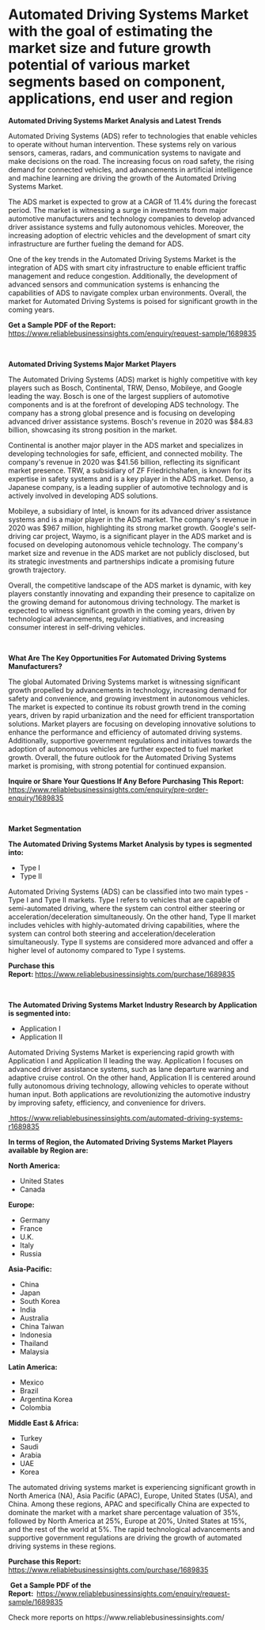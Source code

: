 <p><h1>Automated Driving Systems Market with the goal of estimating the market size and future growth potential of various market segments based on component, applications, end user and region</h1></p><p><strong>Automated Driving Systems Market Analysis and Latest Trends</strong></p>
<p><p>Automated Driving Systems (ADS) refer to technologies that enable vehicles to operate without human intervention. These systems rely on various sensors, cameras, radars, and communication systems to navigate and make decisions on the road. The increasing focus on road safety, the rising demand for connected vehicles, and advancements in artificial intelligence and machine learning are driving the growth of the Automated Driving Systems Market.</p><p>The ADS market is expected to grow at a CAGR of 11.4% during the forecast period. The market is witnessing a surge in investments from major automotive manufacturers and technology companies to develop advanced driver assistance systems and fully autonomous vehicles. Moreover, the increasing adoption of electric vehicles and the development of smart city infrastructure are further fueling the demand for ADS.</p><p>One of the key trends in the Automated Driving Systems Market is the integration of ADS with smart city infrastructure to enable efficient traffic management and reduce congestion. Additionally, the development of advanced sensors and communication systems is enhancing the capabilities of ADS to navigate complex urban environments. Overall, the market for Automated Driving Systems is poised for significant growth in the coming years.</p></p>
<p><strong>Get a Sample PDF of the Report:&nbsp;</strong> <a href="https://www.reliablebusinessinsights.com/enquiry/request-sample/1689835">https://www.reliablebusinessinsights.com/enquiry/request-sample/1689835</a></p>
<p>&nbsp;</p>
<p><strong>Automated Driving Systems Major Market Players</strong></p>
<p><p>The Automated Driving Systems (ADS) market is highly competitive with key players such as Bosch, Continental, TRW, Denso, Mobileye, and Google leading the way. Bosch is one of the largest suppliers of automotive components and is at the forefront of developing ADS technology. The company has a strong global presence and is focusing on developing advanced driver assistance systems. Bosch's revenue in 2020 was $84.83 billion, showcasing its strong position in the market.</p><p>Continental is another major player in the ADS market and specializes in developing technologies for safe, efficient, and connected mobility. The company's revenue in 2020 was $41.56 billion, reflecting its significant market presence. TRW, a subsidiary of ZF Friedrichshafen, is known for its expertise in safety systems and is a key player in the ADS market. Denso, a Japanese company, is a leading supplier of automotive technology and is actively involved in developing ADS solutions.</p><p>Mobileye, a subsidiary of Intel, is known for its advanced driver assistance systems and is a major player in the ADS market. The company's revenue in 2020 was $967 million, highlighting its strong market growth. Google's self-driving car project, Waymo, is a significant player in the ADS market and is focused on developing autonomous vehicle technology. The company's market size and revenue in the ADS market are not publicly disclosed, but its strategic investments and partnerships indicate a promising future growth trajectory.</p><p>Overall, the competitive landscape of the ADS market is dynamic, with key players constantly innovating and expanding their presence to capitalize on the growing demand for autonomous driving technology. The market is expected to witness significant growth in the coming years, driven by technological advancements, regulatory initiatives, and increasing consumer interest in self-driving vehicles.</p></p>
<p>&nbsp;</p>
<p><strong>What Are The Key Opportunities For Automated Driving Systems Manufacturers?</strong></p>
<p><p>The global Automated Driving Systems market is witnessing significant growth propelled by advancements in technology, increasing demand for safety and convenience, and growing investment in autonomous vehicles. The market is expected to continue its robust growth trend in the coming years, driven by rapid urbanization and the need for efficient transportation solutions. Market players are focusing on developing innovative solutions to enhance the performance and efficiency of automated driving systems. Additionally, supportive government regulations and initiatives towards the adoption of autonomous vehicles are further expected to fuel market growth. Overall, the future outlook for the Automated Driving Systems market is promising, with strong potential for continued expansion.</p></p>
<p><strong>Inquire or Share Your Questions If Any Before Purchasing This Report:</strong> <a href="https://www.reliablebusinessinsights.com/enquiry/pre-order-enquiry/1689835">https://www.reliablebusinessinsights.com/enquiry/pre-order-enquiry/1689835</a></p>
<p>&nbsp;</p>
<p><strong>Market Segmentation</strong></p>
<p><strong>The Automated Driving Systems Market Analysis by types is segmented into:</strong></p>
<p><ul><li>Type I</li><li>Type II</li></ul></p>
<p><p>Automated Driving Systems (ADS) can be classified into two main types - Type I and Type II markets. Type I refers to vehicles that are capable of semi-automated driving, where the system can control either steering or acceleration/deceleration simultaneously. On the other hand, Type II market includes vehicles with highly-automated driving capabilities, where the system can control both steering and acceleration/deceleration simultaneously. Type II systems are considered more advanced and offer a higher level of autonomy compared to Type I systems.</p></p>
<p><strong>Purchase this Report:&nbsp;</strong><a href="https://www.reliablebusinessinsights.com/purchase/1689835">https://www.reliablebusinessinsights.com/purchase/1689835</a></p>
<p>&nbsp;</p>
<p><strong>The Automated Driving Systems Market Industry Research by Application is segmented into:</strong></p>
<p><ul><li>Application I</li><li>Application II</li></ul></p>
<p><p>Automated Driving Systems Market is experiencing rapid growth with Application I and Application II leading the way. Application I focuses on advanced driver assistance systems, such as lane departure warning and adaptive cruise control. On the other hand, Application II is centered around fully autonomous driving technology, allowing vehicles to operate without human input. Both applications are revolutionizing the automotive industry by improving safety, efficiency, and convenience for drivers.</p></p>
<p><a href="https://www.reliablebusinessinsights.com/automated-driving-systems-r1689835">&nbsp;https://www.reliablebusinessinsights.com/automated-driving-systems-r1689835</a></p>
<p><strong>In terms of Region, the Automated Driving Systems Market Players available by Region are:</strong></p>
<p>
    <p> <strong> North America: </strong>
        <ul>
            <li>United States</li>
            <li>Canada</li>
        </ul>
        </p> 
    <p> <strong> Europe: </strong>
        <ul>
            <li>Germany</li>
            <li>France</li>
            <li>U.K.</li>
            <li>Italy</li>
            <li>Russia</li>
        </ul>
        </p> 
    <p> <strong> Asia-Pacific: </strong>
        <ul>
            <li>China</li>
            <li>Japan</li>
            <li>South Korea</li>
            <li>India</li>
            <li>Australia</li>
            <li>China Taiwan</li>
            <li>Indonesia</li>
            <li>Thailand</li>
            <li>Malaysia</li>
        </ul>
        </p> 
    <p> <strong> Latin America: </strong>
        <ul>
            <li>Mexico</li>
            <li>Brazil</li>
            <li>Argentina Korea</li>
            <li>Colombia</li>
        </ul>
        </p> 
    <p> <strong> Middle East & Africa: </strong>
        <ul>
            <li>Turkey</li>
            <li>Saudi</li>
            <li>Arabia</li>
            <li>UAE</li>
            <li>Korea</li>
        </ul>
    </p>
    </p>
<p><p>The automated driving systems market is experiencing significant growth in North America (NA), Asia Pacific (APAC), Europe, United States (USA), and China. Among these regions, APAC and specifically China are expected to dominate the market with a market share percentage valuation of 35%, followed by North America at 25%, Europe at 20%, United States at 15%, and the rest of the world at 5%. The rapid technological advancements and supportive government regulations are driving the growth of automated driving systems in these regions.</p></p>
<p><strong>Purchase this Report: </strong><a href="https://www.reliablebusinessinsights.com/purchase/1689835">https://www.reliablebusinessinsights.com/purchase/1689835</a></p>
<p>&nbsp;<strong>Get a Sample PDF of the Report:&nbsp;&nbsp;</strong><a href="https://www.reliablebusinessinsights.com/enquiry/request-sample/1689835">https://www.reliablebusinessinsights.com/enquiry/request-sample/1689835</a></p>
<p><strong></strong></p>
<p>Check more reports on https://www.reliablebusinessinsights.com/</p>